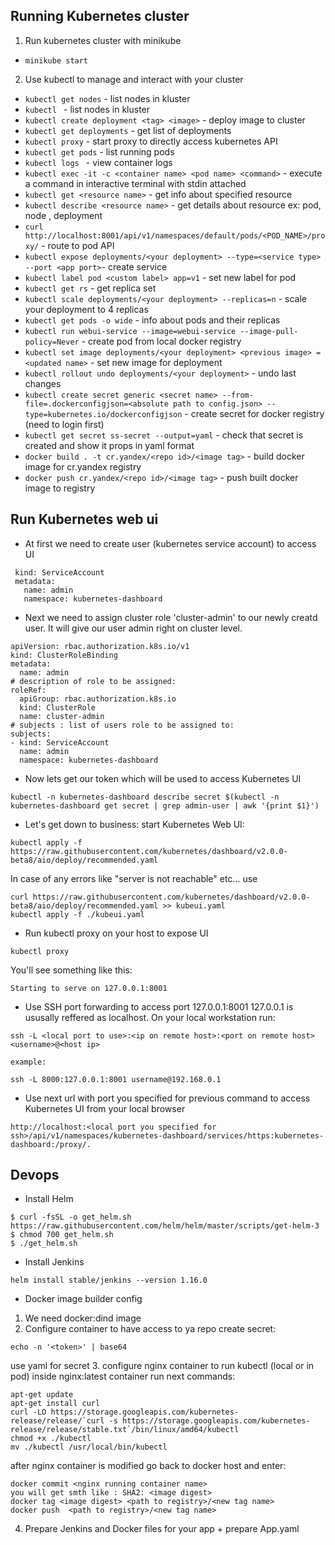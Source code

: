 ## Running Kubernetes cluster

1. Run kubernetes cluster with minikube

* `minikube start`

2. Use kubectl to manage and interact with your cluster

* `kubectl get nodes` - list nodes in kluster
* `kubectl ` - list nodes in kluster
* `kubectl create deployment <tag> <image>` - deploy image to cluster
* `kubectl get deployments` - get list of deployments
* `kubectl proxy` - start proxy to directly access kubernetes API
* `kubectl get pods` - list running pods
* `kubectl logs ` - view container logs
* `kubectl exec -it -c <container name> <pod name> <command>` - execute a command in interactive terminal with stdin attached
* `kubectl get <resource name>` - get info about specified resource
* `kubectl describe <resource name>` - get details about resource ex: pod, node , deployment
* `curl http://localhost:8001/api/v1/namespaces/default/pods/<POD_NAME>/proxy/` - route to pod API
* `kubectl expose deployments/<your deployment> --type=<service type> --port <app port>`- create service
* `kubectl label pod <custom label> app=v1` - set new label for pod
* `kubectl get rs` - get replica set
* `kubectl scale deployments/<your deployment> --replicas=n` - scale your deployment to 4 replicas
* `kubectl get pods -o wide` - info about pods and their replicas
* `kubectl run webui-service --image=webui-service --image-pull-policy=Never` - create pod from local docker registry
* `kubectl set image deployments/<your deployment> <previous image> = <updated name>` - set new image for deployment
* `kubectl rollout undo deployments/<your deployment>` - undo last changes
* `kubectl create secret generic <secret name> --from-file=.dockerconfigjson=<absolute path to config.json> --type=kubernetes.io/dockerconfigjson` - create secret for docker registry (need to login first)
* `kubectl get secret ss-secret --output=yaml` - check that secret is created and show it props in yaml format
* `docker build . -t cr.yandex/<repo id>/<image tag>` - build docker image for cr.yandex registry
* `docker push cr.yandex/<repo id>/<image tag>` - push built docker image to registry

## Run Kubernetes web ui
* At first we need to create user (kubernetes service account) to access UI
```apiVersion: v1 
 kind: ServiceAccount
 metadata:
   name: admin
   namespace: kubernetes-dashboard
```
* Next we need to assign cluster role 'cluster-admin' to our newly creatd user.
It will give our user admin right on cluster level.
```
apiVersion: rbac.authorization.k8s.io/v1
kind: ClusterRoleBinding
metadata:
  name: admin
# description of role to be assigned:
roleRef:
  apiGroup: rbac.authorization.k8s.io
  kind: ClusterRole
  name: cluster-admin
# subjects : list of users role to be assigned to:
subjects:
- kind: ServiceAccount
  name: admin
  namespace: kubernetes-dashboard
```
* Now lets get our token which will be used to access Kubernetes UI
```
kubectl -n kubernetes-dashboard describe secret $(kubectl -n kubernetes-dashboard get secret | grep admin-user | awk '{print $1}')
```
* Let's get down to business: start Kubernetes Web UI:
```
kubectl apply -f https://raw.githubusercontent.com/kubernetes/dashboard/v2.0.0-beta8/aio/deploy/recommended.yaml
```
In case of any errors like "server is not reachable" etc... use 
```
curl https://raw.githubusercontent.com/kubernetes/dashboard/v2.0.0-beta8/aio/deploy/recommended.yaml >> kubeui.yaml
kubectl apply -f ./kubeui.yaml
```
* Run kubectl proxy on your host to expose UI
```
kubectl proxy
```

You'll see something like this:

```
Starting to serve on 127.0.0.1:8001
```

* Use SSH port forwarding to access port 127.0.0.1:8001 127.0.0.1 is ususally reffered as localhost.
On your local workstation run:
```
ssh -L <local port to use>:<ip on remote host>:<port on remote host> <username>@<host ip>

example:

ssh -L 8000:127.0.0.1:8001 username@192.168.0.1
```
* Use next url with port you specified for previous command to access Kubernetes UI from your local browser
```
http://localhost:<local port you specified for ssh>/api/v1/namespaces/kubernetes-dashboard/services/https:kubernetes-dashboard:/proxy/.
```

## Devops
* Install Helm
```
$ curl -fsSL -o get_helm.sh https://raw.githubusercontent.com/helm/helm/master/scripts/get-helm-3
$ chmod 700 get_helm.sh
$ ./get_helm.sh
```
* Install Jenkins
```
helm install stable/jenkins --version 1.16.0
```
* Docker image builder config
1. We need docker:dind image
2. Configure container to have access to ya repo
create secret:
```
echo -n '<token>' | base64
```
use yaml for secret
3. configure nginx container to run kubectl (local or in pod)
inside nginx:latest container run next commands:
```
apt-get update
apt-get install curl
curl -LO https://storage.googleapis.com/kubernetes-release/release/`curl -s https://storage.googleapis.com/kubernetes-release/release/stable.txt`/bin/linux/amd64/kubectl
chmod +x ./kubectl
mv ./kubectl /usr/local/bin/kubectl
```
after nginx container is modified go back to docker host and enter:
```
docker commit <nginx running container name>
you will get smth like : SHA2: <image digest>
docker tag <image digest> <path to registry>/<new tag name>
docker push  <path to registry>/<new tag name>
```
4. Prepare Jenkins and Docker files for your app + prepare App.yaml


